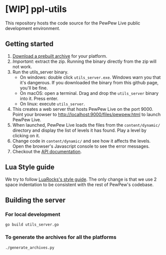 # [WIP] ppl-utils

This repository hosts the code source for the PewPew Live public development environment.

## Getting started

1. [Download a prebuilt archive] for your platform.
1. *Important*: extract the zip. Running the binary directly from the zip will not work.
1. Run the utils_server binary.
    * On windows: double click `utils_server.exe`. Windows warn you that it's dangerous. If you downloaded the binary from this github page, you'll be fine.
    * On macOS: open a terminal. Drag and drop the `utils_server` binary into it. Press enter.
    * On linux: execute `utils_server`.
1. This creates a web server that hosts PewPew Live on the port 9000. Point your browser to
  [http://localhost:9000/files/pewpew.html] to launch PewPew Live.
1. When launched, PewPew Live loads the files from the `content/dynamic/` directory and
  display the list of levels it has found. Play a level by clicking on it.
1. Change code in `content/dynamic/` and see how it affects the levels. Open the browser's Javascript console to see the error messages.
1. Checkout the [API documentation].

## Lua Style guide
We try to follow [LuaRocks's style guide].
The only change is that we use 2 space indentation to be consistent with the rest of
PewPew's codebase.

## Building the server

### For local development
`go build utils_server.go`

### To generate the archives for all the platforms
`./generate_archives.py`

[Download a prebuilt archive]: https://github.com/jyaif/ppl-utils/tags
[http://localhost:9000/files/pewpew.html]: http://localhost:9000/files/pewpew.html
[LuaRocks's style guide]: https://github.com/luarocks/lua-style-guide
[API documentation]: https://pewpew.live/documentation/main.html